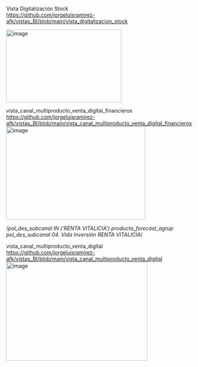 Vista Digitalización Stock <br>
https://github.com/jorgeluisramirez-afk/vistas_BI/blob/main/vista_digitalizacion_stock <br>

<img width="310" height="195" alt="image" src="https://github.com/user-attachments/assets/bb938c82-c18c-43f5-98b8-8d939220c8ef" />

vista_canal_multiproducto_venta_digital_financieros <br>
https://github.com/jorgeluisramirez-afk/vistas_BI/blob/main/vista_canal_multiproducto_venta_digital_financieros
<img width="374" height="251" alt="image" src="https://github.com/user-attachments/assets/265e283b-e69b-437b-9d77-3d53c9a2e117" />

/*pol_des_subcanal IN ('RENTA VITALICIA')
producto_forecast_agrup  pol_des_subcanal
04. Vida Inversión RENTA VITALICIA*/

vista_canal_multiproducto_venta_digital <br>
https://github.com/jorgeluisramirez-afk/vistas_BI/blob/main/vista_canal_multiproducto_venta_digital
<img width="380" height="265" alt="image" src="https://github.com/user-attachments/assets/cc469397-ac70-488e-ad9e-9d29b173829e" />
